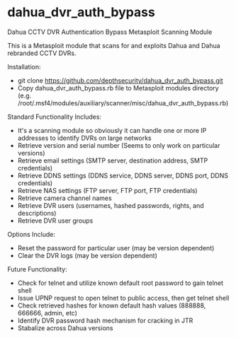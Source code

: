 dahua_dvr_auth_bypass
=====================

Dahua CCTV DVR Authentication Bypass Metasploit Scanning Module

This is a Metasploit module that scans for and exploits Dahua and Dahua rebranded CCTV DVRs.

Installation:

- git clone https://github.com/depthsecurity/dahua_dvr_auth_bypass.git
- Copy dahua_dvr_auth_bypass.rb file to Metasploit modules directory 
  (e.g. /root/.msf4/modules/auxiliary/scanner/misc/dahua_dvr_auth_bypass.rb)

Standard Functionality Includes:

- It's a scanning module so obviously it can handle one or more IP addresses to identify DVRs on large networks
- Retrieve version and serial number (Seems to only work on particular versions)
- Retrieve email settings (SMTP server, destination address, SMTP credentials)
- Retrieve DDNS settings (DDNS service, DDNS server, DDNS port, DDNS credentials)
- Retrieve NAS settings (FTP server, FTP port, FTP credentials)
- Retrieve camera channel names
- Retrieve DVR users (usernames, hashed passwords, rights, and descriptions)
- Retrieve DVR user groups

Options Include:

- Reset the password for particular user (may be version dependent)
- Clear the DVR logs (may be version dependent)

Future Functionality:

- Check for telnet and utilize known default root password to gain telnet shell
- Issue UPNP request to open telnet to public access, then get telnet shell
- Check retrieved hashes for known default hash values (888888, 666666, admin, etc)
- Identify DVR password hash mechanism for cracking in JTR
- Stabalize across Dahua versions
